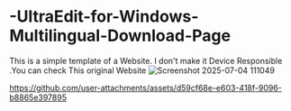 # -UltraEdit-for-Windows-Multilingual-Download-Page
This is a simple template of a Website. I don't make it Device Responsible .You can check This original Website 
![Screenshot 2025-07-04 111049](https://github.com/user-attachments/assets/c9bf0bcd-b904-4720-9e2e-174efec9a740)



https://github.com/user-attachments/assets/d59cf68e-e603-418f-9096-b8865e397895

